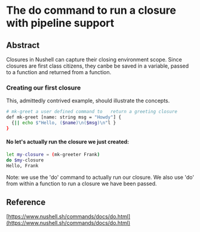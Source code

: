 # The do command to run a closure with pipeline support

## Abstract

Closures in Nushell can capture their closing environment scope.
Since closures are first class citizens, they canbe be saved in a variable,
passed to a function and returned from a function.


### Creating our first closure

This, admittedly contrived example, should illustrate the concepts.


```sh
# mk-greet a user defined command to   return a greeting closure
def mk-greet [name: string msg = "Howdy"] {
  {|| echo $"Hello, ($name)\n($msg)\n"l }
}
```

#### No let's actually run the closure we just created:

```sh
let my-closure = (mk-greeter Frank)
do $my-closure
Hello, Frank
```




Note: we use the 'do' command to actually run our closure. We also use 'do'
from within a function to run a closure we have been passed.

## Reference
[https://www.nushell.sh/commands/docs/do.html](https://www.nushell.sh/commands/docs/do.html)
